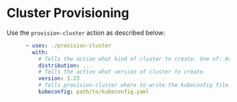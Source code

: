 # Cluster Provisioning

Use the `provision-cluster` action as described below:

```yaml
      - uses: ./provision-cluster
        with:
          # Tells the action what kind of cluster to create. One of: Kubeception, GKE, EKS, AKS, OpenShift
          distribution: ...
          # Tells the action what version of cluster to create.
          version: 1.23
          # Tells provision-cluster where to write the kubeconfig file.
          kubeconfig: path/to/kubeconfig.yaml
          
```

